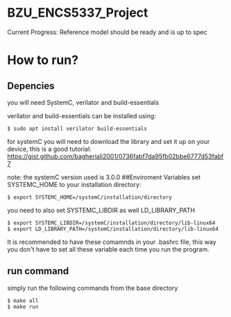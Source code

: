 # BZU_ENCS5337_Project

  Current Progress:
    Reference model should be ready and is up to spec
# How to run?
## Depencies
  you will need SystemC, verilator and build-essentials

  verilator and build-essentials can be installed using:
  ```
  $ sudo apt install verilator build-essentials
  ```

  for systemC you will need to download the library and set it up on your device, this is a good tutorial:
  https://gist.github.com/bagheriali2001/0736fabf7da95fb02bbe6777d53fabf7

  note: the systemC version used is 3.0.0
##Enviroment Variables
  set SYSTEMC_HOME to your installation directory:
  ```
  $ export SYSTEMC_HOME=/systemC/installation/directory
  ```
  you need to also set SYSTEMC_LIBDIR as well LD_LIBRARY_PATH
  ```
  $ export SYSTEMC_LIBDIR=/systemC/installation/directory/lib-linux64
  $ export LD_LIBRARY_PATH=/systemC/installation/directory/lib-linux64
  ```
It is recommended to have these comamnds in your .bashrc file, this way you don't have to set all these variable each time you run the program.
## run command

  simply run the following commands from the base directory

  ```
  $ make all
  $ make run
  ```
  
